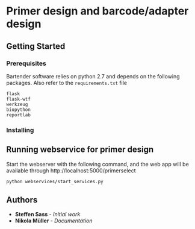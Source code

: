 # Primer design and barcode/adapter design




## Getting Started



### Prerequisites

Bartender software relies on python 2.7 and depends on the following packages. Also refer to the `requirements.txt` file

```
flask
flask-wtf
werkzeug
biopython
reportlab

```

### Installing




## Running webservice for primer design

Start the webserver with the following command, and the web app will be available through
http://localhost:5000/primerselect

```
python webservices/start_services.py

```


## Authors

* **Steffen Sass** - *Initial work*
* **Nikola Müller** - *Documentation*

